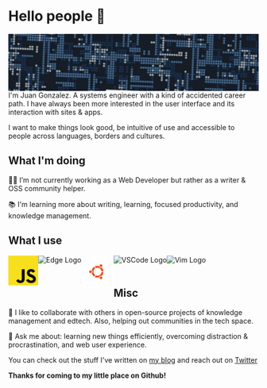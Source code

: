 # Hello people 👋

<img align="right" src="https://raw.githubusercontent.com/juanfrank77/juanfrank77/master/tech-bg.png" alt="Tech Background">

I'm Juan Gonzalez. A systems engineer with a kind of accidented career path. I have always been more interested in the user interface and its interaction with sites & apps. 

I want to make things look good, be intuitive of use and accessible to people across languages, borders and cultures.

## What I'm doing 

👨‍💻 I’m not currently working as a Web Developer but rather as a writer & OSS community helper.

📚 I'm learning more about writing, learning, focused productivity, and knowledge management.

## What I use

<img align="left" alt="JavaScript Logo" height="60" src="https://raw.githubusercontent.com/edent/SuperTinyIcons/master/images/reference/javascript.svg">

<img align="left" alt="Edge Logo" height="60" src="https://raw.githubusercontent.com/edent/SuperTinyIcons/master/images/reference/Microsoft_Edge_logo_2019.svg">

<img align="left" alt="Ubuntu Logo" height="65" src="https://raw.githubusercontent.com/edent/SuperTinyIcons/master/images/reference/ubuntu.svg">

<img align="left" alt="VSCode Logo" height="60" src="https://upload.wikimedia.org/wikipedia/commons/9/9a/Visual_Studio_Code_1.35_icon.svg">

<img align="left" alt="Vim Logo" height="60" src="https://raw.githubusercontent.com/coderjojo/coderjojo/master/img/vim.png"><br><br>


## Misc

🤝 I like to collaborate with others in open-source projects of knowledge management and edtech. Also, helping out communities in the tech space.

💬 Ask me about: learning new things efficiently, overcoming distraction & procrastination, and web user experience.

You can check out the stuff I've written on [my blog](https://blog.juanfgonzalez.com) and reach out on [Twitter](https://twitter.com/juanfrank77)

__Thanks for coming to my little place on Github!__

